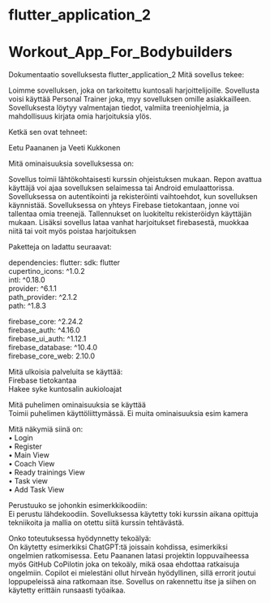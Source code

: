 # flutter_application_2
# Workout_App_For_Bodybuilders

Dokumentaatio sovelluksesta flutter_application_2
Mitä sovellus tekee: <br />

Loimme sovelluksen, joka on tarkoitettu kuntosali harjoittelijoille. Sovellusta voisi käyttää Personal Trainer joka, myy sovelluksen omille asiakkailleen. Sovelluksesta löytyy valmentajan tiedot, valmiita treeniohjelmia, ja mahdollisuus kirjata omia harjoituksia ylös. 

Ketkä sen ovat tehneet: <br />

 Eetu Paananen ja Veeti Kukkonen

Mitä ominaisuuksia sovelluksessa on: <br />

Sovellus toimii lähtökohtaisesti kurssin ohjeistuksen mukaan. Repon avattua käyttäjä voi ajaa sovelluksen selaimessa tai Android emulaattorissa. 
Sovelluksessa on autentikointi ja rekisteröinti vaihtoehdot, kun sovelluksen käynnistää. Sovelluksessa on yhteys Firebase tietokantaan, jonne voi tallentaa omia treenejä. Tallennukset on luokiteltu rekisteröidyn käyttäjän mukaan. Lisäksi sovellus lataa vanhat harjoitukset firebasestä, muokkaa niitä tai voit myös poistaa harjoituksen

Paketteja on ladattu seuraavat:

dependencies:
  flutter:
    sdk: flutter <br />
  cupertino_icons: ^1.0.2 <br />
  intl: ^0.18.0 <br />
  provider: ^6.1.1 <br />
  path_provider: ^2.1.2 <br />
  path: ^1.8.3 <br />
  
  firebase_core: ^2.24.2 <br />
  firebase_auth: ^4.16.0 <br />
  firebase_ui_auth: ^1.12.1 <br />
  firebase_database: ^10.4.0 <br />
  firebase_core_web: 2.10.0 <br />


Mitä ulkoisia palveluita se käyttää: <br />
Firebase tietokantaa <br />
Hakee syke kuntosalin aukioloajat <br />

Mitä puhelimen ominaisuuksia se käyttää <br />
Toimii puhelimen käyttöliittymässä. Ei muita ominaisuuksia esim kamera

Mitä näkymiä siinä on: <br />
•	Login  <br />
•	Register  <br />
•	Main View <br />
•	Coach View <br />
•	Ready trainings View <br />
•	Task view <br />
•	Add Task View <br />

Perustuuko se johonkin esimerkkikoodiin: <br />
Ei perustu lähdekoodiin. Sovelluksessa käytetty toki kurssin aikana opittuja tekniikoita ja mallia on otettu siitä kurssin tehtävästä.

Onko toteutuksessa hyödynnetty tekoälyä: <br />
On käytetty esimerkiksi ChatGPT:tä joissain kohdissa, esimerkiksi ongelmien ratkomisessa. Eetu Paananen latasi projektin loppuvaiheessa myös GitHub CoPilotin joka on tekoäly, mikä osaa ehdottaa ratkaisuja ongelmiin. Copilot ei mielestäni ollut hirveän hyödyllinen, sillä errorit joutui loppupeleissä aina ratkomaan itse. Sovellus on rakennettu itse ja siihen on käytetty erittäin runsaasti työaikaa. 
